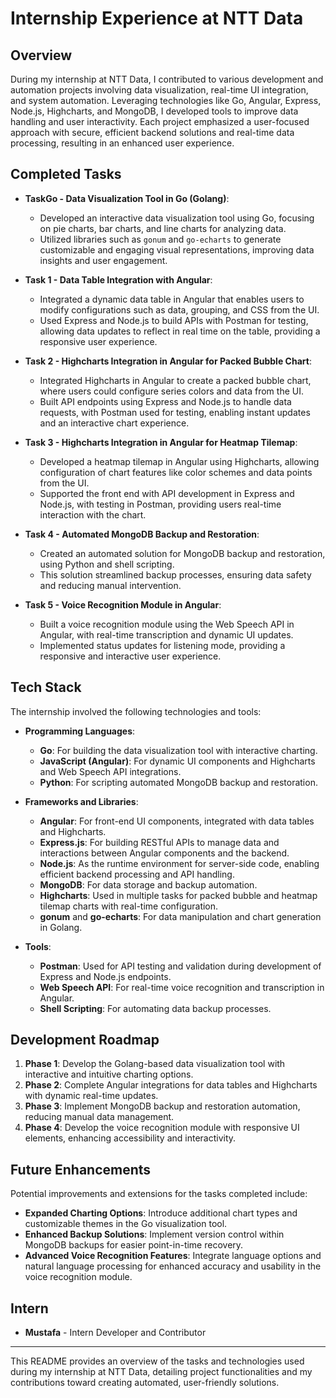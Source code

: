 # Internship Experience at NTT Data

## Overview
During my internship at NTT Data, I contributed to various development and automation projects involving data visualization, real-time UI integration, and system automation. Leveraging technologies like Go, Angular, Express, Node.js, Highcharts, and MongoDB, I developed tools to improve data handling and user interactivity. Each project emphasized a user-focused approach with secure, efficient backend solutions and real-time data processing, resulting in an enhanced user experience.

## Completed Tasks

- **TaskGo - Data Visualization Tool in Go (Golang)**: 
    - Developed an interactive data visualization tool using Go, focusing on pie charts, bar charts, and line charts for analyzing data.
    - Utilized libraries such as `gonum` and `go-echarts` to generate customizable and engaging visual representations, improving data insights and user engagement.

- **Task 1 - Data Table Integration with Angular**:
    - Integrated a dynamic data table in Angular that enables users to modify configurations such as data, grouping, and CSS from the UI.
    - Used Express and Node.js to build APIs with Postman for testing, allowing data updates to reflect in real time on the table, providing a responsive user experience.

- **Task 2 - Highcharts Integration in Angular for Packed Bubble Chart**:
    - Integrated Highcharts in Angular to create a packed bubble chart, where users could configure series colors and data from the UI.
    - Built API endpoints using Express and Node.js to handle data requests, with Postman used for testing, enabling instant updates and an interactive chart experience.

- **Task 3 - Highcharts Integration in Angular for Heatmap Tilemap**:
    - Developed a heatmap tilemap in Angular using Highcharts, allowing configuration of chart features like color schemes and data points from the UI.
    - Supported the front end with API development in Express and Node.js, with testing in Postman, providing users real-time interaction with the chart.

- **Task 4 - Automated MongoDB Backup and Restoration**:
    - Created an automated solution for MongoDB backup and restoration, using Python and shell scripting.
    - This solution streamlined backup processes, ensuring data safety and reducing manual intervention.

- **Task 5 - Voice Recognition Module in Angular**:
    - Built a voice recognition module using the Web Speech API in Angular, with real-time transcription and dynamic UI updates.
    - Implemented status updates for listening mode, providing a responsive and interactive user experience.

## Tech Stack

The internship involved the following technologies and tools:

- **Programming Languages**: 
    - **Go**: For building the data visualization tool with interactive charting.
    - **JavaScript (Angular)**: For dynamic UI components and Highcharts and Web Speech API integrations.
    - **Python**: For scripting automated MongoDB backup and restoration.
  
- **Frameworks and Libraries**:
    - **Angular**: For front-end UI components, integrated with data tables and Highcharts.
    - **Express.js**: For building RESTful APIs to manage data and interactions between Angular components and the backend.
    - **Node.js**: As the runtime environment for server-side code, enabling efficient backend processing and API handling.
    - **MongoDB**: For data storage and backup automation.
    - **Highcharts**: Used in multiple tasks for packed bubble and heatmap tilemap charts with real-time configuration.
    - **gonum** and **go-echarts**: For data manipulation and chart generation in Golang.
  
- **Tools**:
    - **Postman**: Used for API testing and validation during development of Express and Node.js endpoints.
    - **Web Speech API**: For real-time voice recognition and transcription in Angular.
    - **Shell Scripting**: For automating data backup processes.

## Development Roadmap

1. **Phase 1**: Develop the Golang-based data visualization tool with interactive and intuitive charting options.
2. **Phase 2**: Complete Angular integrations for data tables and Highcharts with dynamic real-time updates.
3. **Phase 3**: Implement MongoDB backup and restoration automation, reducing manual data management.
4. **Phase 4**: Develop the voice recognition module with responsive UI elements, enhancing accessibility and interactivity.

## Future Enhancements

Potential improvements and extensions for the tasks completed include:

- **Expanded Charting Options**: Introduce additional chart types and customizable themes in the Go visualization tool.
- **Enhanced Backup Solutions**: Implement version control within MongoDB backups for easier point-in-time recovery.
- **Advanced Voice Recognition Features**: Integrate language options and natural language processing for enhanced accuracy and usability in the voice recognition module.

## Intern

- **Mustafa** - Intern Developer and Contributor

---

This README provides an overview of the tasks and technologies used during my internship at NTT Data, detailing project functionalities and my contributions toward creating automated, user-friendly solutions.
